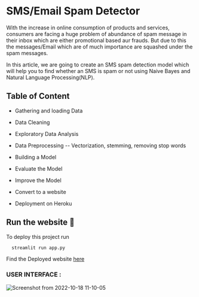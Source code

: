 
# SMS/Email Spam Detector 

With the increase in online consumption of products and services, consumers are facing a huge problem of abundance of spam message in their inbox which are either promotional based aur frauds. But due to this the messages/Email which are of much importance are squashed under the spam messages.

In this article, we are going to create an SMS spam detection model which will help you to find whether an SMS is spam or not using Naive Bayes and Natural Language Processing(NLP). 

## Table of Content

- Gathering and loading Data

- Data Cleaning

- Exploratory Data Analysis

- Data Preprocessing -- Vectorization, stemming, removing stop words

- Building a Model

- Evaluate the Model

- Improve the Model

- Convert to a website

- Deployment on Heroku


## Run the website 🚀

To deploy this project run

```bash
  streamlit run app.py
```
Find the Deployed website [here](https://sms-spam-finder.herokuapp.com/)

### USER INTERFACE :

![Screenshot from 2022-10-18 11-10-05](https://user-images.githubusercontent.com/108679625/197694106-3ee33b32-2709-4e7f-845c-57d6b787a006.png)




